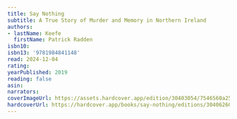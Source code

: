 ```yaml
---
title: Say Nothing
subtitle: A True Story of Murder and Memory in Northern Ireland
authors:
- lastName: Keefe
  firstName: Patrick Radden
isbn10:
isbn13: '9781984841148'
read: 2024-12-04
rating:
yearPublished: 2019
reading: false
asin:
narrators:
coverImageUrl: https://assets.hardcover.app/edition/30403054/7546560a25af33cdcfc85c25f03c57b78ca9f4ac.jpeg
hardcoverUrl: https://hardcover.app/books/say-nothing/editions/30406260
---
```

